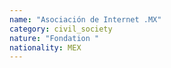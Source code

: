 ```yaml
---
name: "Asociación de Internet .MX"
category: civil_society
nature: "Fondation "
nationality: MEX
---
```

    